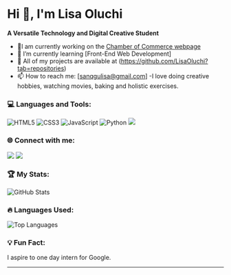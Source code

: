 
# Hi 👋, I'm Lisa Oluchi

**A Versatile Technology and Digital Creative Student**

- 🌱I am currently working on the [Chamber of Commerce webpage](https://lisaoluchi.github.io/wdd231/chamber/index.html)
- 📖 I’m currently learning [Front-End Web Development]
- 📂 All of my projects are available at (https://github.com/LisaOluchi?tab=repositories)
- 📫 How to reach me: [sanqgulisa@gmail.com]
-I love doing creative hobbies, watching movies, baking and holistic exercises.

### 💻 Languages and Tools:
<p>
<img src="https://img.shields.io/badge/HTML-E34F26?style=for-the-badge&logo=html5&logoColor=white" alt="HTML5"/>
<img src="https://img.shields.io/badge/CSS-1572B6?style=for-the-badge&logo=css3&logoColor=white" alt="CSS3"/>
<img src="https://img.shields.io/badge/JavaScript-F7DF1E?style=for-the-badge&logo=javascript&logoColor=black" alt="JavaScript"/>
<img src="https://img.shields.io/badge/Python-3776AB?style=for-the-badge&logo=python&logoColor=white" alt="Python"/>
<img src="https://img.shields.io/badge/SQL-4479A1?style=for-the-badge&logo=postgresql&logoColor=white alt="SQL"/>
</p>

### 🌐 Connect with me:
<p>
<a href="https://linkedin.com/in/www.linkedin.com/in/lisa-sangqu"><img src="https://img.shields.io/badge/LinkedIn-0077B5?style=for-the-badge&logo=linkedin&logoColor=white"/></a>
<a href="https://github.com/(https://github.com/LisaOluchi)"><img src="https://img.shields.io/badge/GitHub-181717?style=for-the-badge&logo=github&logoColor=white"/></a>
</p>

### 🏆 My Stats:

![GitHub Stats](https://github-readme-stats.vercel.app/api?username=LisaOluchi&show_icons=true&theme=radical)

### 🔥 Languages Used:

![Top Languages](https://github-readme-stats.vercel.app/api/top-langs/?username=LisaOluchi&layout=compact&theme=radical)

### 💡 Fun Fact:
I aspire to one day intern for Google.

---


